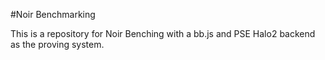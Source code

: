 #Noir Benchmarking

This is a repository for Noir Benching with a bb.js and PSE Halo2 backend as the proving system.
